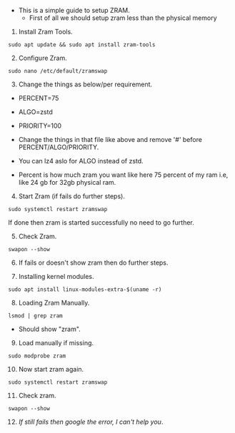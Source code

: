 - This is a simple guide to setup ZRAM.
  - First of all we should setup zram less than the physical memory 

1. Install Zram Tools.
```
sudo apt update && sudo apt install zram-tools
```

2. Configure Zram.
```
sudo nano /etc/default/zramswap
```

3. Change the things as below/per requirement.
  - PERCENT=75
  - ALGO=zstd
  - PRIORITY=100

- Change the things in that file like above and remove '#' before PERCENT/ALGO/PRIORITY.

- You can lz4 aslo for ALGO instead of zstd.

- Percent is how much zram you want like here 75 percent of my ram i.e, like 24 gb for 32gb physical ram.

4. Start Zram (if fails do further steps).
```
sudo systemctl restart zramswap
```
If done then zram is started successfully no need to go further.

5.  Check Zram.
```
swapon --show
```

6. If fails or doesn't show zram then do further steps.

7. Installing kernel modules.
```
sudo apt install linux-modules-extra-$(uname -r)
```

8. Loading Zram Manually.
```
lsmod | grep zram
```       
- Should show "zram".

 9. Load manually if missing.
```
sudo modprobe zram
```

10. Now start zram again.
```
sudo systemctl restart zramswap
```

11. Check zram.
```
swapon --show
```

12. *If still fails then google the error, I can't help you*.

